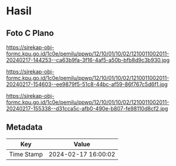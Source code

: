 # Hasil

## Foto C Plano

https://sirekap-obj-formc.kpu.go.id/1c0e/pemilu/ppwp/12/10/01/10/02/1210011002011-20240217-144253--ca63b9fa-3f16-4af5-a50b-bfb8d9c3b930.jpg

https://sirekap-obj-formc.kpu.go.id/1c0e/pemilu/ppwp/12/10/01/10/02/1210011002011-20240217-154603--ee9879f5-51c8-44bc-af59-86f767c5d6f1.jpg

https://sirekap-obj-formc.kpu.go.id/1c0e/pemilu/ppwp/12/10/01/10/02/1210011002011-20240217-155338--d31cca5c-afb0-490e-b807-fe98110d8cf2.jpg


## Metadata

| Key        | Value               |
| ---------- | ------------------- |
| Time Stamp | 2024-02-17 16:00:02 |



